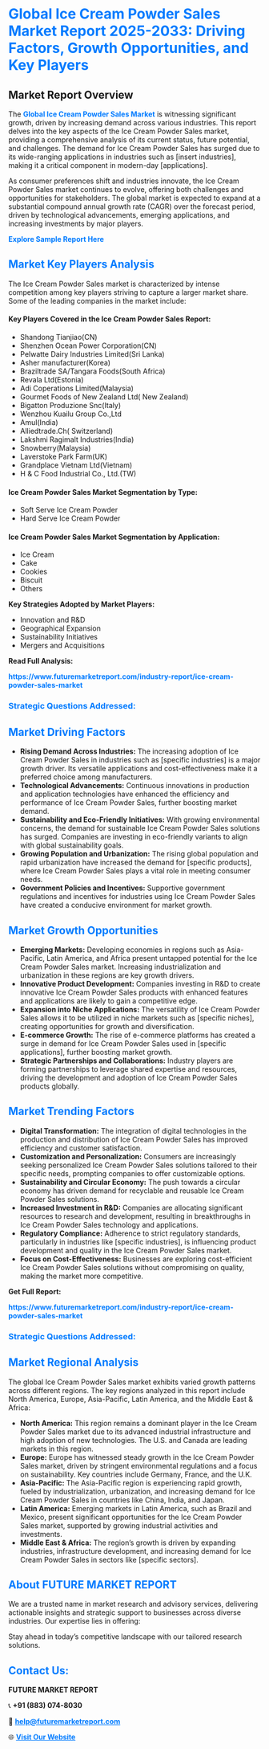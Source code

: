 <h1 style="color: #007BFF;">Global Ice Cream Powder Sales Market Report 2025-2033: Driving Factors, Growth Opportunities, and Key Players</h1>

<section id="overview">
<h2>Market Report Overview</h2>
<p>The <a href="https://www.futuremarketreport.com/industry-report/ice-cream-powder-sales-market" style="color: #007BFF; text-decoration: none;"><strong>Global Ice Cream Powder Sales Market</strong></a> is witnessing significant growth, driven by increasing demand across various industries. This report delves into the key aspects of the Ice Cream Powder Sales market, providing a comprehensive analysis of its current status, future potential, and challenges. The demand for Ice Cream Powder Sales has surged due to its wide-ranging applications in industries such as [insert industries], making it a critical component in modern-day [applications].</p>
<p>As consumer preferences shift and industries innovate, the Ice Cream Powder Sales market continues to evolve, offering both challenges and opportunities for stakeholders. The global market is expected to expand at a substantial compound annual growth rate (CAGR) over the forecast period, driven by technological advancements, emerging applications, and increasing investments by major players.</p>
</section>

<section id="overview">
<p><a href="https://www.futuremarketreport.com/request-sample/reportId=109166" style="color: #007BFF; text-decoration: none;"><strong>Explore Sample Report Here</strong></a></p>
</section>

<section id="key-players">
<h2 style="color: #007BFF;">Market Key Players Analysis</h2>
<p>The Ice Cream Powder Sales market is characterized by intense competition among key players striving to capture a larger market share. Some of the leading companies in the market include:</p>
<h4>Key Players Covered in the Ice Cream Powder Sales Report:</h4>
<ul><li>Shandong Tianjiao(CN)</li><li>Shenzhen Ocean Power Corporation(CN)</li><li>Pelwatte Dairy Industries Limited(Sri Lanka)</li><li>Asher manufacturer(Korea)</li><li>Braziltrade SA/Tangara Foods(South Africa)</li><li>Revala Ltd(Estonia)</li><li>Adi Coperations Limited(Malaysia)</li><li>Gourmet Foods of New Zealand Ltd( New Zealand)</li><li>Bigatton Produzione Snc(Italy)</li><li>Wenzhou Kuailu Group Co.,Ltd</li><li>Amul(India)</li><li>Alliedtrade.Ch( Switzerland)</li><li>Lakshmi Ragimalt Industries(India)</li><li>Snowberry(Malaysia)</li><li>Laverstoke Park Farm(UK)</li><li>Grandplace Vietnam Ltd(Vietnam)</li><li>H &amp; C Food Industrial Co., Ltd.(TW)</li></ul>
<h4>Ice Cream Powder Sales Market Segmentation by Type:</h4>
<ul><li>Soft Serve Ice Cream Powder</li><li>Hard Serve Ice Cream Powder</li></ul>

<h4>Ice Cream Powder Sales Market Segmentation by Application:</h4>
<ul><li>Ice Cream</li><li>Cake</li><li>Cookies</li><li>Biscuit</li><li>Others</li></ul>
<p><strong>Key Strategies Adopted by Market Players:</strong></p>
<ul>
<li>Innovation and R&D</li>
<li>Geographical Expansion</li>
<li>Sustainability Initiatives</li>
<li>Mergers and Acquisitions</li>
</ul>
</section>

<section>
<p><strong>Read Full Analysis: </strong></p><a href="https://www.futuremarketreport.com/industry-report/ice-cream-powder-sales-market" style="color: #007BFF; text-decoration: none;"><strong>https://www.futuremarketreport.com/industry-report/ice-cream-powder-sales-market</strong></a>
<h3 style="color: #007BFF;">Strategic Questions Addressed:</h3>
</section>

<section id="driving-factors">
<h2 style="color: #007BFF;">Market Driving Factors</h2>
<ul>
<li><strong>Rising Demand Across Industries:</strong> The increasing adoption of Ice Cream Powder Sales in industries such as [specific industries] is a major growth driver. Its versatile applications and cost-effectiveness make it a preferred choice among manufacturers.</li>
<li><strong>Technological Advancements:</strong> Continuous innovations in production and application technologies have enhanced the efficiency and performance of Ice Cream Powder Sales, further boosting market demand.</li>
<li><strong>Sustainability and Eco-Friendly Initiatives:</strong> With growing environmental concerns, the demand for sustainable Ice Cream Powder Sales solutions has surged. Companies are investing in eco-friendly variants to align with global sustainability goals.</li>
<li><strong>Growing Population and Urbanization:</strong> The rising global population and rapid urbanization have increased the demand for [specific products], where Ice Cream Powder Sales plays a vital role in meeting consumer needs.</li>
<li><strong>Government Policies and Incentives:</strong> Supportive government regulations and incentives for industries using Ice Cream Powder Sales have created a conducive environment for market growth.</li>
</ul>
</section>

<section id="growth-opportunities">
<h2 style="color: #007BFF;">Market Growth Opportunities</h2>
<ul>
<li><strong>Emerging Markets:</strong> Developing economies in regions such as Asia-Pacific, Latin America, and Africa present untapped potential for the Ice Cream Powder Sales market. Increasing industrialization and urbanization in these regions are key growth drivers.</li>
<li><strong>Innovative Product Development:</strong> Companies investing in R&D to create innovative Ice Cream Powder Sales products with enhanced features and applications are likely to gain a competitive edge.</li>
<li><strong>Expansion into Niche Applications:</strong> The versatility of Ice Cream Powder Sales allows it to be utilized in niche markets such as [specific niches], creating opportunities for growth and diversification.</li>
<li><strong>E-commerce Growth:</strong> The rise of e-commerce platforms has created a surge in demand for Ice Cream Powder Sales used in [specific applications], further boosting market growth.</li>
<li><strong>Strategic Partnerships and Collaborations:</strong> Industry players are forming partnerships to leverage shared expertise and resources, driving the development and adoption of Ice Cream Powder Sales products globally.</li>
</ul>
</section>

<section id="trending-factors">
<h2 style="color: #007BFF;">Market Trending Factors</h2>
<ul>
<li><strong>Digital Transformation:</strong> The integration of digital technologies in the production and distribution of Ice Cream Powder Sales has improved efficiency and customer satisfaction.</li>
<li><strong>Customization and Personalization:</strong> Consumers are increasingly seeking personalized Ice Cream Powder Sales solutions tailored to their specific needs, prompting companies to offer customizable options.</li>
<li><strong>Sustainability and Circular Economy:</strong> The push towards a circular economy has driven demand for recyclable and reusable Ice Cream Powder Sales solutions.</li>
<li><strong>Increased Investment in R&D:</strong> Companies are allocating significant resources to research and development, resulting in breakthroughs in Ice Cream Powder Sales technology and applications.</li>
<li><strong>Regulatory Compliance:</strong> Adherence to strict regulatory standards, particularly in industries like [specific industries], is influencing product development and quality in the Ice Cream Powder Sales market.</li>
<li><strong>Focus on Cost-Effectiveness:</strong> Businesses are exploring cost-efficient Ice Cream Powder Sales solutions without compromising on quality, making the market more competitive.</li>
</ul>
</section>

<section>
<p><strong>Get Full Report: </strong></p><a href="https://www.futuremarketreport.com/industry-report/ice-cream-powder-sales-market" style="color: #007BFF; text-decoration: none;"><strong>https://www.futuremarketreport.com/industry-report/ice-cream-powder-sales-market</strong></a>
<h3 style="color: #007BFF;">Strategic Questions Addressed:</h3>
</section>


<section id="regional-analysis">
<h2 style="color: #007BFF;">Market Regional Analysis</h2>
<p>The global Ice Cream Powder Sales market exhibits varied growth patterns across different regions. The key regions analyzed in this report include North America, Europe, Asia-Pacific, Latin America, and the Middle East & Africa:</p>
<ul>
<li><strong>North America:</strong> This region remains a dominant player in the Ice Cream Powder Sales market due to its advanced industrial infrastructure and high adoption of new technologies. The U.S. and Canada are leading markets in this region.</li>
<li><strong>Europe:</strong> Europe has witnessed steady growth in the Ice Cream Powder Sales market, driven by stringent environmental regulations and a focus on sustainability. Key countries include Germany, France, and the U.K.</li>
<li><strong>Asia-Pacific:</strong> The Asia-Pacific region is experiencing rapid growth, fueled by industrialization, urbanization, and increasing demand for Ice Cream Powder Sales in countries like China, India, and Japan.</li>
<li><strong>Latin America:</strong> Emerging markets in Latin America, such as Brazil and Mexico, present significant opportunities for the Ice Cream Powder Sales market, supported by growing industrial activities and investments.</li>
<li><strong>Middle East & Africa:</strong> The region’s growth is driven by expanding industries, infrastructure development, and increasing demand for Ice Cream Powder Sales in sectors like [specific sectors].</li>
</ul>
</section>

<footer>
<h2 style="color: #007BFF;">About FUTURE MARKET REPORT</h2>
<p>We are a trusted name in market research and advisory services, delivering actionable insights and strategic support to businesses across diverse industries. Our expertise lies in offering:</p>

<p>Stay ahead in today’s competitive landscape with our tailored research solutions.</p>

<h2 style="color: #007BFF;">Contact Us:</h2>
<p><strong>FUTURE MARKET REPORT</strong></p>
<p>📞 <strong>+91 (883) 074-8030</strong></p>
<p>📧 <strong><a href="mailto:help@futuremarketreport.com" style="color: #007BFF;">help@futuremarketreport.com</a></strong></p>
<p>🌐 <strong><a href="https://www.futuremarketreport.com/" style="color: #007BFF;">Visit Our Website</a></strong></p>
</footer>